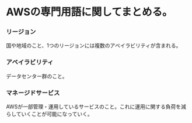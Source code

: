 # AWSの専門用語に関してまとめる。

### リージョン
国や地域のこと、1つのリージョンには複数のアベイラビリティが含まれる。

### アベイラビリティ
データセンター群のこと。

### マネージドサービス
AWSが一部管理・運用しているサービスのこと。これに運用に関する負荷を減らしていくことが可能になっていく。


